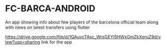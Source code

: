 # FC-BARCA-ANDROID
An app showing info about few players of the barcelona official team along with news on latest transfers using flutter

https://drive.google.com/file/d/1QAuvcTAsc_WrsGEYI5HWxGmZkXqruZ8d/view?usp=sharing
link for the app
